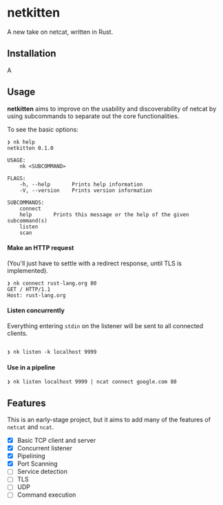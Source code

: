netkitten
=========

A new take on netcat, written in Rust.


Installation
------------

A


Usage
-------

**netkitten** aims to improve on the usability and discoverability
of netcat by using subcommands to separate out the core functionalities.

To see the basic options:

```
❯ nk help
netkitten 0.1.0

USAGE:
    nk <SUBCOMMAND>

FLAGS:
    -h, --help       Prints help information
    -V, --version    Prints version information

SUBCOMMANDS:
    connect
    help       Prints this message or the help of the given subcommand(s)
    listen
    scan

```

#### Make an HTTP request
(You'll just have to settle with a redirect response, until TLS is implemented).

```
❯ nk connect rust-lang.org 80
GET / HTTP/1.1
Host: rust-lang.org

```

#### Listen concurrently

Everything entering `stdin` on the listener will be sent to all connected clients.

```

❯ nk listen -k localhost 9999

```

#### Use in a pipeline

```
❯ nk listen localhost 9999 | ncat connect google.com 80
```


Features
---------

This is an early-stage project, but it aims to add many of the features of `netcat` and `ncat`.

* [x] Basic TCP client and server
* [x] Concurrent listener
* [x] Pipelining
* [x] Port Scanning
* [ ] Service detection
* [ ] TLS
* [ ] UDP
* [ ] Command execution
